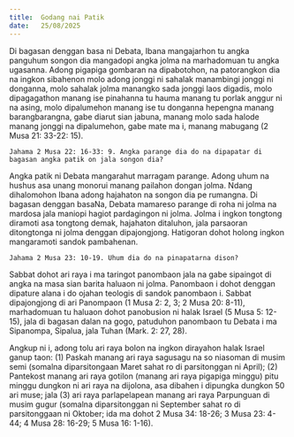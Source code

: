 ```yaml
---
title:  Godang nai Patik
date:   25/08/2025
---
```


Di bagasan denggan basa ni Debata, Ibana mangajarhon tu angka panguhum songon dia mangadopi angka jolma na marhadomuan tu angka ugasanna. Adong pigapiga gombaran na dipabotohon, na patorangkon dia na ingkon sibahenon molo adong jonggi ni sahalak manambingi jonggi ni donganna, molo sahalak jolma manangko sada jonggi laos digadis, molo dipagagathon manang ise pinahanna tu hauma manang tu porlak anggur ni na asing, molo dipalumehon manang ise tu donganna hepengna manang barangbarangna, gabe diarut sian jabuna, manang molo sada halode manang jonggi na dipalumehon, gabe mate ma i, manang mabugang (2 Musa 21: 33-22: 15).

`Jahama 2 Musa 22: 16-33: 9. Angka parange dia do na dipapatar di bagasan angka patik on jala songon dia?`

Angka patik ni Debata mangarahut marragam parange. Adong uhum na hushus asa unang monorui manang pailahon dongan jolma. Ndang dihalomohon Ibana adong hajahaton na songon dia pe rumangna. Di bagasan denggan basaNa, Debata mamareso parange di roha ni jolma na mardosa jala maniopi hagiot pardagingon ni jolma. Jolma i ingkon tongtong diramoti asa tongtong demak, hajahaton ditaluhon, jala parsaoran ditongtonga ni jolma denggan dipajongjong. Hatigoran dohot holong ingkon mangaramoti sandok pambahenan.

`Jahama 2 Musa 23: 10-19. Uhum dia do na pinapatarna dison?`

Sabbat dohot ari raya i ma taringot panombaon jala na gabe sipaingot di angka na masa sian barita haluaon ni jolma. Panombaon i dohot denggan dipature alana i do ojahan teologis di sandok panombaon i. Sabbat dipajongjong di ari Panompaon (1 Musa 2: 2, 3; 2 Musa 20: 8-11), marhadomuan tu haluaon dohot panobusion ni halak Israel (5 Musa 5: 12-15), jala di bagasan dalan na gogo, patuduhon panombaon tu Debata i ma Sipanompa, Sipalua, jala Tuhan (Mark. 2: 27, 28).

Angkup ni i, adong tolu ari raya bolon na ingkon dirayahon halak Israel ganup taon: (1) Paskah manang ari raya sagusagu na so niasoman di musim semi (somalna diparsitongaan Maret sahat ro di parsitonggan ni April); (2) Pantekost manang ari raya gotilon (manang ari raya pigapiga minggu) pitu minggu dungkon ni ari raya na dijolona, asa dibahen i dipungka dungkon 50 ari muse; jala (3) ari raya parlapelapean manang ari raya Parpunguan di musim gugur (somalna diparsitonggan ni September sahat ro di parsitonggaan ni Oktober; ida ma dohot 2 Musa 34: 18-26; 3 Musa 23: 4-44; 4 Musa 28: 16-29; 5 Musa 16: 1-16).